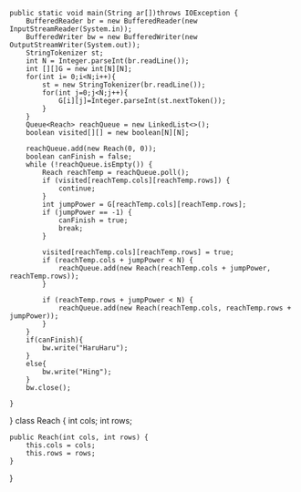 
    public static void main(String ar[])throws IOException {
        BufferedReader br = new BufferedReader(new InputStreamReader(System.in));
        BufferedWriter bw = new BufferedWriter(new OutputStreamWriter(System.out));
        StringTokenizer st;
        int N = Integer.parseInt(br.readLine());
        int [][]G = new int[N][N];
        for(int i= 0;i<N;i++){
            st = new StringTokenizer(br.readLine());
            for(int j=0;j<N;j++){
                G[i][j]=Integer.parseInt(st.nextToken());
            }
        }
        Queue<Reach> reachQueue = new LinkedList<>();
        boolean visited[][] = new boolean[N][N];

        reachQueue.add(new Reach(0, 0));
        boolean canFinish = false;
        while (!reachQueue.isEmpty()) {
            Reach reachTemp = reachQueue.poll();
            if (visited[reachTemp.cols][reachTemp.rows]) {
                continue;
            }
            int jumpPower = G[reachTemp.cols][reachTemp.rows];
            if (jumpPower == -1) {
                canFinish = true;
                break;
            }

            visited[reachTemp.cols][reachTemp.rows] = true;
            if (reachTemp.cols + jumpPower < N) {
                reachQueue.add(new Reach(reachTemp.cols + jumpPower, reachTemp.rows));
            }

            if (reachTemp.rows + jumpPower < N) {
                reachQueue.add(new Reach(reachTemp.cols, reachTemp.rows + jumpPower));
            }
        }
        if(canFinish){
            bw.write("HaruHaru");
        }
        else{
            bw.write("Hing");
        }
        bw.close();

    }

}
class Reach {
    int cols;
    int rows;

    public Reach(int cols, int rows) {
        this.cols = cols;
        this.rows = rows;
    }
}

